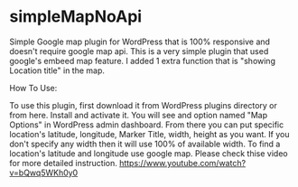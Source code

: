 # simpleMapNoApi
Simple Google map plugin for WordPress that is 100% responsive and doesn't require google map api.
This is a very simple plugin that used google's embeed map feature. I added 1 extra function that is "showing Location title" in the map.

How To Use:

To use this plugin, first download it from WordPress plugins directory or from here.
Install and activate it.
You will see and option named "Map Options" in WordPress admin dashboard.
From there you can put specific location's latitude, longitude, Marker Title, width, height as you want.
If you don't specify any width then it will use 100% of available width.
To find a location's latitude and longitude use google map.
Please check thise video for more detailed instruction. https://www.youtube.com/watch?v=bQwq5WKh0y0
